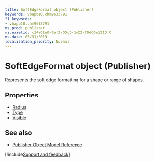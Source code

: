 ```yaml
---
title: SoftEdgeFormat object (Publisher)
keywords: vbapb10.chm9633791
f1_keywords:
- vbapb10.chm9633791
ms.prod: publisher
ms.assetid: c14a02e0-8af2-55c3-1e22-78d60e1213f0
ms.date: 05/31/2019
localization_priority: Normal
---
```



# SoftEdgeFormat object (Publisher)

Represents the soft edge formatting for a shape or range of shapes.
 

## Properties

- [Radius](Publisher.softedgeformat.radius.md)
- [Type](Publisher.softedgeformat.type.md)
- [Visible](Publisher.softedgeformat.visible.md)

## See also

- [Publisher Object Model Reference](overview/publisher/object-model.md)



[!include[Support and feedback](~/includes/feedback-boilerplate.md)]